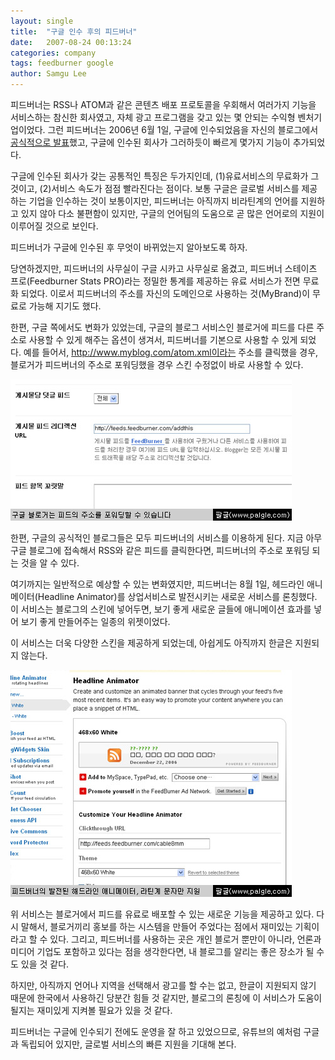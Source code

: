 ```yaml
---
layout: single
title:  "구글 인수 후의 피드버너"
date:   2007-08-24 00:13:24
categories: company
tags: feedburner google
author: Samgu Lee
---
```

피드버너는 RSS나 ATOM과 같은 콘텐츠 배포 프로토콜을 우회해서 여러가지 기능을 서비스하는 참신한 회사였고, 자체 광고 프로그램을 갖고 있는 몇 안되는 수익형 벤처기업이었다. 그런 피드버너는 2006년 6월 1일, 구글에 인수되었음을 자신의 블로그에서 [공식적으로 발표](http://blogs.feedburner.com/feedburner/archives/2007/06/feedburner_google.php)했고, 구글에 인수된 회사가 그러하듯이 빠르게 몇가지 기능이 추가되었다.

구글에 인수된 회사가 갖는 공통적인 특징은 두가지인데, (1)유료서비스의 무료화가 그것이고, (2)서비스 속도가 점점 빨라진다는 점이다. 보통 구글은 글로벌 서비스를 제공하는 기업을 인수하는 것이 보통이지만, 피드버너는 아직까지 비라틴계의 언어를 지원하고 있지 않아 다소 불편함이 있지만, 구글의 언어팀의 도움으로 곧 많은 언어로의 지원이 이루어질 것으로 보인다.

피드버너가 구글에 인수된 후 무엇이 바뀌었는지 알아보도록 하자.

당연하겠지만, 피드버너의 사무실이 구글 시카고 사무실로 옮겼고, 피드버너 스테이츠 프로(Feedburner Stats PRO)라는 정밀한 통계를 제공하는 유료 서비스가 전면 무료화 되었다. 이로서 피드버너의 주소를 자신의 도메인으로 사용하는 것(MyBrand)이 무료로 가능해 지기도 했다.

한편, 구글 쪽에서도 변화가 있었는데, 구글의 블로그 서비스인 블로거에 피드를 다른 주소로 사용할 수 있게 해주는 옵션이 생겨서, 피드버너를 기본으로 사용할 수 있게 되었다. 예를 들어서, http://www.myblog.com/atom.xml이라는 주소를 클릭했을 경우, 블로거가 피드버너의 주소로 포워딩했을 경우 스킨 수정없이 바로 사용할 수 있다.


![구글 블로거는 피드를 다른 서비스로 포워딩할 수 있다](/assets/blogger_can_burn_a_feed.jpg)

한편, 구글의 공식적인 블로그들은 모두 피드버너의 서비스를 이용하게 된다. 지금 아무 구글 블로그에 접속해서 RSS와 같은 피드를 클릭한다면, 피드버너의 주소로 포워딩 되는 것을 알 수 있다.

여기까지는 일반적으로 예상할 수 있는 변화였지만, 피드버너는 8월 1일, 헤드라인 애니메이터(Headline Animator)를 상업서비스로 발전시키는 새로운 서비스를 론칭했다. 이 서비스는 블로그의 스킨에 넣어두면, 보기 좋게 새로운 글들에 애니메이션 효과를 넣어 보기 좋게 만들어주는 일종의 위젯이었다.

이 서비스는 더욱 다양한 스킨을 제공하게 되었는데, 아쉽게도 아직까지 한글은 지원되지 않는다.

![피드버너의 헤드라인 애니메이터, 한글은 지원되지 않는다](/assets/advanced_headline_animator.jpg)

위 서비스는 블로거에서 피드를 유료로 배포할 수 있는 새로운 기능을 제공하고 있다. 다시 말해서, 블로거끼리 홍보를 하는 시스템을 만들어 주었다는 점에서 재미있는 기획이라고 할 수 있다. 그리고, 피드버너를 사용하는 곳은 개인 블로거 뿐만이 아니라, 언론과 미디어 기업도 포함하고 있다는 점을 생각한다면, 내 블로그를 알리는 좋은 장소가 될 수도 있을 것 같다.

하지만, 아직까지 언어나 지역을 선택해서 광고를 할 수는 없고, 한글이 지원되지 않기 때문에 한국에서 사용하긴 당분간 힘들 것 같지만, 블로그의 론칭에 이 서비스가 도움이 될지는 재미있게 지켜볼 필요가 있을 것 같다.

피드버너는 구글에 인수되기 전에도 운영을 잘 하고 있었으므로, 유튜브의 예처럼 구글과 독립되어 있지만, 글로벌 서비스의 빠른 지원을 기대해 본다.
